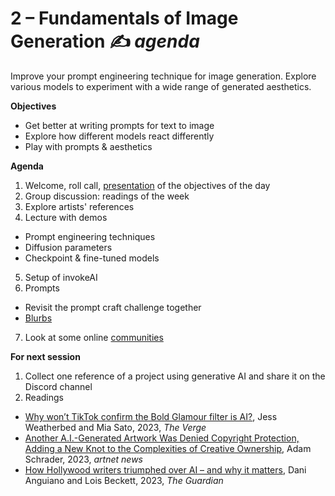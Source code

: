 # 2 – Fundamentals of Image Generation ✍️ _agenda_
Improve your prompt engineering technique for image generation. Explore various models to experiment with a wide range of generated aesthetics.

**Objectives**

- Get better at writing prompts for text to image
- Explore how different models react differently
- Play with prompts & aesthetics

**Agenda**

1. Welcome, roll call, [presentation](https://docs.google.com/presentation/d/1K3xU3dlu8FJbCR2Z-5jT5ImYxVej11xbVsv5_02LEDQ/edit?usp=sharing) of the objectives of the day
2. Group discussion: readings of the week
3. Explore artists' references
4. Lecture with demos
  - Prompt engineering techniques
  - Diffusion parameters
  - Checkpoint & fine-tuned models
5. Setup of invokeAI
6. Prompts
  - Revisit the prompt craft challenge together
  - [Blurbs](../prompts/2-blurbs.md)
7. Look at some online [communities](../resources/community.md)

**For next session**

1. Collect one reference of a project using generative AI and share it on the Discord channel
2. Readings
  - [Why won’t TikTok confirm the Bold Glamour filter is AI?](https://www.theverge.com/2023/3/2/23621751/bold-glamour-tiktok-face-filter-beauty-ai-ar-body-dismorphia), Jess Weatherbed and Mia Sato, 2023, _The Verge_
  - [Another A.I.-Generated Artwork Was Denied Copyright Protection, Adding a New Knot to the Complexities of Creative Ownership](https://news.artnet.com/art-world/ai-art-copyright-2367590), Adam Schrader, 2023, _artnet news_
  - [How Hollywood writers triumphed over AI – and why it matters](https://www.theguardian.com/culture/2023/oct/01/hollywood-writers-strike-artificial-intelligence), Dani Anguiano and Lois Beckett, 2023, _The Guardian_

